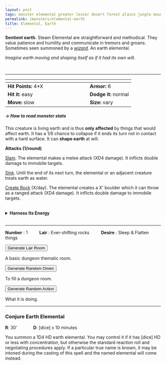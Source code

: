 ```yaml
---
layout: post
tags: monster elemental greater lesser desert forest plains jungle mountain rocky underdark magical earth astral
permalink: /monsters/elemental-earth
title: Elemental, Earth
---
```


**Sentient earth.** Steam Elemental are straightforward and methodical. They value patience and humility and communicate in tremors and groans. Sometimes seen summoned by a _[wizard](/monsters/wizard)_. An earth elemental.


_Imagine earth moving and shaping itself as if it had its own will._


<br>

---

|  <span style="display: inline-block; width:250px"></span>  |  |
| -------- | --------|
| **Hit Points:** 4*X | **Armor:** 6 |
| **Hit it:** easy   | **Dodge it:** normal  |
| **Move:** slow     |  **Size:** vary | 

##### <span class="tooltip" data-tooltip="Armor = damage reduction · · · Easy/Normal/Hard = roll above 10/15/20 to beat">→ How to read monster stats</span>

This creature is living earth and is thus **only affected** by things that would affect earth. It has a 1/6 chance to collapse if it ends its turn not in contact with a hard surface. It can **shape earth** at will.

**Attacks (1/round)**

<ins>Slam</ins>. The elemental makes a melee attack (XD4 damage). It inflicts double damage to immobile targets.

<ins>Sink</ins>. Until the end of its next turn, the elemental or an adjacent creature treats earth as water.

<ins>Create Rock</ins> (X/day). The elemental creates a X' boulder which it can throw as a ranged attack (XD4 damage). It inflicts double damage to immobile targets.


<br>
<details markdown="1">
<summary style="font-weight: bold;">Harness Its Energy</summary>
If you have captured this elemental, you can spend the equivalent of 3 [bags of gold](/2024/06/26/currency/) in a magical laboratory between two adventures to bind it to your soul. If you do so, you ...

- You gain X [Doom Points](/list/spell-catastrophe) (roll for Catastrophe); 
- You gain 1 [Spell Die](/spells/) and learn the spell _Conjure Steam Elemental_ (below);
- Roll a D6, you <span class="tooltip" data-tooltip="Permanent mutations take an inventory slot">mutate</span> in the following way :
1. Your weight doubles.
1. The ground is against you.
1. You attract lightning.
1. You are magnetic.
1. You have +1 armor.
1. You can change one word from a class ability you have or a spell you know to *Earth*.

If you roll a Catastrophe, the elemental is released and hostile, and you lose the Spell Dice.
</details>

<br>

---

**Number** : 1 <span style="display: inline-block; width:30px"></span>
**Lair** :  Ever-shifting rocks <span style="display: inline-block; width:30px"></span>
**Desire** : Sleep & Flatten things

<button id="room-btn">Generate Lair Room</button>
<p id="RoomResult">A basic dungeon thematic room.</p>

<button id="generate-btn">Generate Random Omen</button>
<p id="RoamResult">To fill a dungeon room.</p>

<button onclick="generateMood()">Generate Random Action</button>
<p id="MoodResult">What it is doing.</p>
<script src="/scripts/generateMood.js"></script>

---

### Conjure Earth Elemental

**R**: 30'  <span style="display: inline-block; width:30px"></span> **D**: [dice] x 10 minutes

You summon a 1D4 HD earth elemental. You may control it if it has [dice] HD or less with concentration, but otherwise the standard reaction roll and negotiating procedures apply. If a particular true name is known, it may be intoned during the casting of this spell and the named elemental will come instead.


 

 <script src="https://code.jquery.com/jquery-3.6.0.min.js"></script>
<script>
      $(document).ready(function() {
        function generateResult(buttonId, resultId, columnRangeStart, columnRangeEnd) {
          $(buttonId).click(function() {
            var searchValue = "0016"; // Change this to the actual value you need

            $.get("/CSV/Monster - Index.csv", function(data) {
              var rows = data.split("\n").slice(1);
              var matchingRows = rows.filter(function(row) {
                var columns = row.split(",");
                return columns[0] === searchValue;
              });

              var selectedRow = matchingRows[Math.floor(Math.random() * matchingRows.length)];
              var selectedCell = selectedRow.split(",")[Math.floor(Math.random() * (columnRangeEnd - columnRangeStart + 1)) + columnRangeStart];

              $(resultId).html(selectedCell); // Use .html() to insert HTML content
            });
          });
        }

        generateResult("#room-btn", "#RoomResult", 38, 43);
        generateResult("#generate-btn", "#RoamResult", 3, 8);
      });
    </script>
